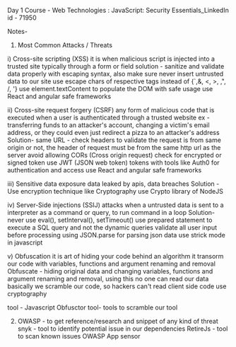 Day 1
Course -
Web Technologies : JavaScript: Security Essentials_LinkedIn
id - 71950

Notes-

1. Most Common Attacks / Threats

i) Cross-site scripting (XSS)
it is when malicious script is injected into a trusted site typically through a form or field
solution -
sanitize and validate data properly with escaping syntax, also make sure
never insert untrusted data to our site
use escape chars of respective tags instead of {`,&, <, >, ,", /, '}
use element.textContent to populate the DOM with safe usage
use React and angular safe frameworks

ii) Cross-site request forgery (CSRF)
any form of malicious code that is executed when a user is authenticated through a trusted website
ex - transferring funds to an attacker's account, changing a victim's email address, or they could even just redirect a pizza to an attacker's address
Solution-
same URL - check headers to validate the request is from same origin or not, the header of request must be from the same http url as the server
avoid allowing CORs (Cross origin request)
check for encrypted or signed token
use JWT (JSON web token) tokens with tools like Auth0 for authentication and access
use React and angular safe frameworks

iii) Sensitive data exposure
data leaked by apis, data breaches
Solution -
Use encryption technique like Cryptography
use Crypto library of NodeJS

iv) Server-Side injections (SSIJ) attacks
when a untrusted data is sent to a interpreter as a command or query, to run command in a loop
Solution-
never use eval(), setInterval(), setTimeout()
use prepared statement to execute a SQL query and not the dynamic queries
validate all user input before processing
using JSON.parse for parsing json data
use strick mode in javascript

v) Obfuscation
it is art of hiding your code behind an algorithm
it transorm our code with variables, functions and argument renaming and removal
Obfuscate - hiding original data and changing variables, functions and argument renaming and removal, using this no one can read our data
basically we scramble our code, so hackers can't read client side code
use cryptography

tool - Javascript Obfusctor tool- tools to scramble our tool

2.  OWASP - to get reference/research and snippet of any kind of threat
    snyk - tool to identify potential issue in our dependencies
    RetireJs - tool to scan known issues
    OWASP App sensor
